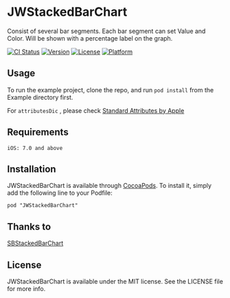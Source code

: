 # JWStackedBarChart
Consist of several bar segments. Each bar segment can set Value and Color. Will be shown with a  percentage label on the graph.

[![CI Status](http://img.shields.io/travis/Jowyer/JWStackedBarChart.svg?style=flat)](https://travis-ci.org/Jowyer/JWStackedBarChart)
[![Version](https://img.shields.io/cocoapods/v/JWStackedBarChart.svg?style=flat)](http://cocoadocs.org/docsets/JWStackedBarChart)
[![License](https://img.shields.io/cocoapods/l/JWStackedBarChart.svg?style=flat)](http://cocoadocs.org/docsets/JWStackedBarChart)
[![Platform](https://img.shields.io/cocoapods/p/JWStackedBarChart.svg?style=flat)](http://cocoadocs.org/docsets/JWStackedBarChart)

## Usage

To run the example project, clone the repo, and run `pod install` from the Example directory first.

For `attributesDic` , please check [Standard Attributes by Apple](https://developer.apple.com/library/ios/documentation/cocoa/conceptual/AttributedStrings/Articles/standardAttributes.html)

## Requirements

	iOS: 7.0 and above

## Installation

JWStackedBarChart is available through [CocoaPods](http://cocoapods.org). To install
it, simply add the following line to your Podfile:

    pod "JWStackedBarChart"

## Thanks to

[SBStackedBarChart](https://github.com/sbossak/SBStackedBarChart)

## License

JWStackedBarChart is available under the MIT license. See the LICENSE file for more info.

